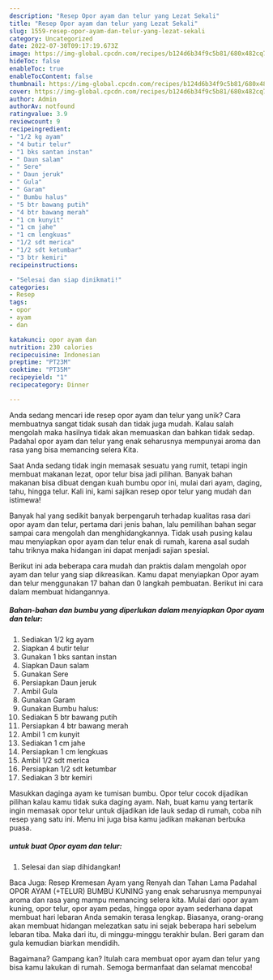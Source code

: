 ```yaml
---
description: "Resep Opor ayam dan telur yang Lezat Sekali"
title: "Resep Opor ayam dan telur yang Lezat Sekali"
slug: 1559-resep-opor-ayam-dan-telur-yang-lezat-sekali
category: Uncategorized
date: 2022-07-30T09:17:19.673Z
image: https://img-global.cpcdn.com/recipes/b124d6b34f9c5b81/680x482cq70/opor-ayam-dan-telur-foto-resep-utama.jpg
hideToc: false
enableToc: true
enableTocContent: false
thumbnail: https://img-global.cpcdn.com/recipes/b124d6b34f9c5b81/680x482cq70/opor-ayam-dan-telur-foto-resep-utama.jpg
cover: https://img-global.cpcdn.com/recipes/b124d6b34f9c5b81/680x482cq70/opor-ayam-dan-telur-foto-resep-utama.jpg
author: Admin
authorAv: notfound
ratingvalue: 3.9
reviewcount: 9
recipeingredient:
- "1/2 kg ayam"
- "4 butir telur"
- "1 bks santan instan"
- " Daun salam"
- " Sere"
- " Daun jeruk"
- " Gula"
- " Garam"
- " Bumbu halus"
- "5 btr bawang putih"
- "4 btr bawang merah"
- "1 cm kunyit"
- "1 cm jahe"
- "1 cm lengkuas"
- "1/2 sdt merica"
- "1/2 sdt ketumbar"
- "3 btr kemiri"
recipeinstructions:

- "Selesai dan siap dinikmati!"
categories:
- Resep
tags:
- opor
- ayam
- dan

katakunci: opor ayam dan 
nutrition: 230 calories
recipecuisine: Indonesian
preptime: "PT23M"
cooktime: "PT35M"
recipeyield: "1"
recipecategory: Dinner

---
```





Anda sedang mencari ide resep opor ayam dan telur yang unik? Cara membuatnya sangat tidak susah dan tidak juga mudah. Kalau salah mengolah maka hasilnya tidak akan memuaskan dan bahkan tidak sedap. Padahal opor ayam dan telur yang enak seharusnya mempunyai aroma dan rasa yang bisa memancing selera Kita.





Saat Anda sedang tidak ingin memasak sesuatu yang rumit, tetapi ingin membuat makanan lezat, opor telur bisa jadi pilihan. Banyak bahan makanan bisa dibuat dengan kuah bumbu opor ini, mulai dari ayam, daging, tahu, hingga telur. Kali ini, kami sajikan resep opor telur yang mudah dan istimewa!

Banyak hal yang sedikit banyak berpengaruh terhadap kualitas rasa dari opor ayam dan telur, pertama dari jenis bahan, lalu pemilihan bahan segar sampai cara mengolah dan menghidangkannya. Tidak usah pusing kalau mau menyiapkan opor ayam dan telur enak di rumah, karena asal sudah tahu triknya maka hidangan ini dapat menjadi sajian spesial.






Berikut ini ada beberapa cara mudah dan praktis dalam mengolah opor ayam dan telur yang siap dikreasikan. Kamu dapat menyiapkan Opor ayam dan telur menggunakan 17 bahan dan 0 langkah pembuatan. Berikut ini cara dalam membuat hidangannya.

<!--inarticleads1-->

##### Bahan-bahan dan bumbu yang diperlukan dalam menyiapkan Opor ayam dan telur:

1. Sediakan 1/2 kg ayam
1. Siapkan 4 butir telur
1. Gunakan 1 bks santan instan
1. Siapkan  Daun salam
1. Gunakan  Sere
1. Persiapkan  Daun jeruk
1. Ambil  Gula
1. Gunakan  Garam
1. Gunakan  Bumbu halus:
1. Sediakan 5 btr bawang putih
1. Persiapkan 4 btr bawang merah
1. Ambil 1 cm kunyit
1. Sediakan 1 cm jahe
1. Persiapkan 1 cm lengkuas
1. Ambil 1/2 sdt merica
1. Persiapkan 1/2 sdt ketumbar
1. Sediakan 3 btr kemiri


Masukkan daginga ayam ke tumisan bumbu. Opor telur cocok dijadikan pilihan kalau kamu tidak suka daging ayam. Nah, buat kamu yang tertarik ingin memasak opor telur untuk dijadikan ide lauk sedap di rumah, coba nih resep yang satu ini. Menu ini juga bisa kamu jadikan makanan berbuka puasa. 

<!--inarticleads2-->

#####  untuk buat Opor ayam dan telur:


1. Selesai dan siap dihidangkan!

Baca Juga: Resep Kremesan Ayam yang Renyah dan Tahan Lama Padahal OPOR AYAM (+TELUR) BUMBU KUNING yang enak seharusnya mempunyai aroma dan rasa yang mampu memancing selera kita. Mulai dari opor ayam kuning, opor telur, opor ayam pedas, hingga opor ayam sederhana dapat membuat hari lebaran Anda semakin terasa lengkap. Biasanya, orang-orang akan membuat hidangan melezatkan satu ini sejak beberapa hari sebelum lebaran tiba. Maka dari itu, di minggu-minggu terakhir bulan. Beri garam dan gula kemudian biarkan mendidih. 

Bagaimana? Gampang kan? Itulah cara membuat opor ayam dan telur yang bisa kamu lakukan di rumah. Semoga bermanfaat dan selamat mencoba!
